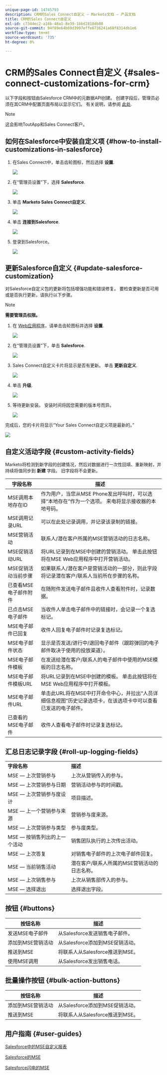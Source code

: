 ```yaml
---
unique-page-id: 14745793
description: CRM的Sales Connect自定义 — Marketo文档 — 产品文档
title: CRM的Sales Connect自定义
exl-id: c7344ec2-a16b-48a1-8e39-1bbd2818db80
source-git-commit: 94f89e64b69d3997effe6736241a68f8314db1e6
workflow-type: tm+mt
source-wordcount: '735'
ht-degree: 0%

---
```


# CRM的Sales Connect自定义 {#sales-connect-customizations-for-crm}

以下字段和按钮由Salesforce CRM中的元数据API创建。 创建字段后，管理员必须在其CRM中配置页面布局以显示它们。 有关说明，请参阅 [此处](https://s3.amazonaws.com/tout-user-store/salesforce/assets/Marketo+Sales+Engage+For+Salesforce_+Installation+and+Success+Guide.pdf).

>[!NOTE]
>
>这会影响ToutApp和Sales Connect客户。

## 如何在Salesforce中安装自定义项 {#how-to-install-customizations-in-salesforce}

1. 在Sales Connect中，单击齿轮图标，然后选择 **设置**.

   ![](assets/one.png)

1. 在“管理员设置”下，选择 **Salesforce**.

   ![](assets/two.png)

1. 单击 **Marketo Sales Connect自定义**.

   ![](assets/three.png)

1. 单击 **连接到Salesforce**.

   ![](assets/four.png)

1. 登录到Salesforce。

   ![](assets/five.png)

## 更新Salesforce自定义 {#update-salesforce-customization}

对Salesforce自定义包的更新将包括增强功能和错误修复。 要检查更新是否可用或是否执行更新，请执行以下步骤。

>[!NOTE]
>
>**需要管理员权限。**

1. 在 [Web应用程序](https://www.toutapp.com)，请单击齿轮图标并选择 **设置**.

   ![](assets/sales-connect-customizations-for-crm-6.png)

1. 在“管理员设置”下，单击 **Salesforce**.

   ![](assets/sales-connect-customizations-for-crm-7.png)

1. Sales Connect自定义卡片将显示是否有更新。 单击 **更新自定义**.

   ![](assets/sales-connect-customizations-for-crm-8.png)

1. 单击 **升级**.

   ![](assets/sales-connect-customizations-for-crm-9.png)

1. 等待更新安装。 安装时间将因您需要的版本号而异。

   ![](assets/sales-connect-customizations-for-crm-10.png)

完成后，您的卡片将显示“Your Sales Connect自定义项是最新的。”

![](assets/sales-connect-customizations-for-crm-11.png)

## 自定义活动字段 {#custom-activity-fields}

Marketo将检测到新字段的创建情况，然后对数据进行一次性回填、重新映射，并持续将值同步到 **新建** 字段。 旧字段将不会更新。

| **字段名称** | **描述** |
|---|---|
| MSE调用本地存在ID | 作为用户，当您从MSE Phone发出呼叫时，可以选择“本地存在”作为一个选项。 来电将显示接收器的本地号码。 |
| MSE调用记录URL | 可以在此处记录调用，并记录该录制的链接。 |
| MSE营销活动 | 联系人/潜在客户所属的MSE营销活动的日志名称。 |
| MSE促销活动URL | 将URL记录到在MSE中创建的营销活动。 单击此按钮将在MSE Web应用程序中打开营销活动。 |
| MSE促销活动当前步骤 | 如果联系人/潜在客户是营销活动的一部分，则此字段将记录潜在客户/联系人当前所在步骤的名称。 |
| 已查看MSE电子邮件附件 | 在随附件发送电子邮件且收件人查看附件时，记录数据。 |
| 已点击MSE电子邮件 | 当收件人单击电子邮件中的链接时，会记录一个复选标记。 |
| MSE电子邮件已回复 | 收件人回复电子邮件时记录复选标记。 |
| MSE电子邮件状态 | 显示是否发送/进行中/退回电子邮件（跟踪弹回的电子邮件取决于使用的投放渠道）。 |
| MSE电子邮件模板 | 在发送给潜在客户/联系人的电子邮件中使用的MSE模板的日志名称。 |
| MSE电子邮件模板URL | 将URL记录到在MSE中创建的模板。 单击此按钮将在MSE Web应用程序中打开模板。 |
| MSE电子邮件URL | 单击此URL将在MSE中打开命令中心，并拉出“人员详细信息视图”历史记录选项卡，在该选项卡中可以查看已发送的电子邮件。 |
| 已查看的MSE电子邮件 | 收件人查看电子邮件时记录复选标记。 |

## 汇总日志记录字段 {#roll-up-logging-fields}

<table> 
 <colgroup> 
  <col> 
  <col> 
 </colgroup> 
 <tbody> 
  <tr> 
   <td><strong>字段名称</strong></td> 
   <td><strong>描述</strong></td> 
  </tr> 
  <tr> 
   <td>MSE — 上次营销参与</td> 
   <td>上次从营销传入的参与。 </td> 
  </tr> 
  <tr> 
   <td>MSE — 上次营销参与日期</td> 
   <td>营销活动参与的时间戳。</td> 
  </tr> 
  <tr> 
   <td>MSE — 上次营销参与度设计</td> 
   <td>项目描述。</td> 
  </tr> 
  <tr> 
   <td>MSE — 上一个营销参与来源</td> 
   <td>营销参与度来源。</td> 
  </tr> 
  <tr> 
   <td colspan="1">MSE — 上次营销参与类型</td> 
   <td colspan="1">参与度类型。</td> 
  </tr> 
  <tr> 
   <td colspan="1">MSE — 按销售列出的上一个活动<br></td> 
   <td colspan="1">销售团队执行的上次传出活动。</td> 
  </tr> 
  <tr> 
   <td colspan="1">MSE — 上次答复</td> 
   <td colspan="1">对销售电子邮件的上次电子邮件回复。</td> 
  </tr> 
  <tr> 
   <td colspan="1">MSE — 当前销售活动</td> 
   <td colspan="1">潜在客户/联系人所属的MSE营销活动的日志名称。</td> 
  </tr> 
  <tr> 
   <td colspan="1">MSE — 上次销售参与</td> 
   <td colspan="1">上次从销售部传入的参与。 </td> 
  </tr> 
  <tr> 
   <td colspan="1">MSE — 选择退出</td> 
   <td colspan="1">选择退出字段。</td> 
  </tr> 
 </tbody> 
</table>

## 按钮 {#buttons}

| **按钮名称** | **描述** |
|---|---|
| 发送MSE电子邮件 | 从Salesforce发送销售电子邮件。 |
| 添加到MSE营销活动 | 从Salesforce添加到MSE促销活动。 |
| 推送到MSE | 将联系人从Salesforce推送到MSE。 |
| 使用MSE调用 | 从Salesforce发出销售电话。 |

## 批量操作按钮 {#bulk-action-buttons}

| **按钮名称** | **描述** |
|---|---|
| 添加到MSE营销活动 | 从Salesforce添加到MSE促销活动。 |
| 推送到MSE | 将联系人从Salesforce推送到MSE。 |

## 用户指南 {#user-guides}

[Salesforce中的MSE自定义报表](https://docs.marketo.com/display/docs/assets/mse-custom-reports-in-sf.docx)

[Salesforce的MSE](https://docs.marketo.com/display/docs/assets/mse-for-sf-classic.pdf)

[Salesforce闪电的MSE](https://s3.amazonaws.com/tout-user-store/salesforce/assets/SF+Guide+for+Lightning.pdf)

